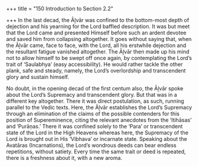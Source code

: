 +++
title = "150 Introduction to Section 2.2"

+++
In the last decad, the Āḻvār was confined to the bottom-most depth of dejection and his yearning for the Lord baffled description. It was but meet that the Lord came and presented Himself before such an ardent devotee and saved him from collapsing altogether. It goes without saying that, when the Āḻvār came, face to face, with the Lord, all his erstwhile dejection and the resultant fatigue vanished altogether. The Āḻvār then made up his mind not to allow himself to be swept off once again, by contemplating the Lord’s trait of ‘Saulabhya’ (easy accessibility). He would rather tackle the other plank, safe and steady, namely, the Lord’s overlordship and transcendent glory and sustain himself.

No doubt, in the opening decad of the first centum also, the Āḻvār spoke about the Lord’s Supremacy and transcendent glory. But that was in a different key altogether. There it was direct postulation, as such, running parallel to the Vedic texts. Here, the Āḻvār establishes the Lord’s Supremacy through an elimination of the claims of the possible contenders for this position of Supereminence, citing the relevant anecdotes from the ‘Itihāsas’ and ‘Purāṇas.’ There it was confined solely to the ‘Para’ or transcendent state of the Lord in the High Heavens whereas here, the Supremacy of the Lord is brought out in His ‘Vibhava’ or incarnate state. Speaking about the Avatāras (Incarnations), the Lord’s wondrous deeds can bear endless repetitions, without satiety. Every time the same trait or deed is repeated, there is a freshness about it, with a new aroma.


